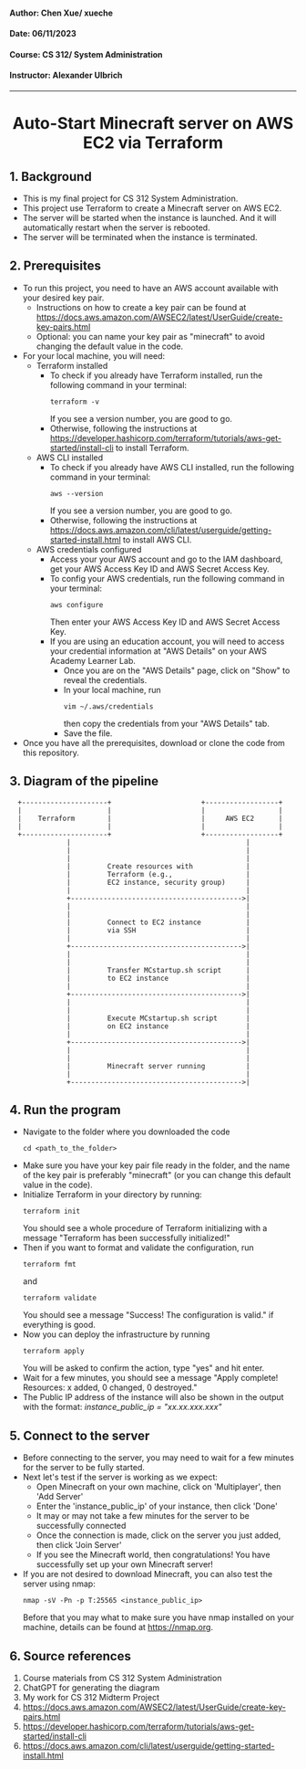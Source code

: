 #### Author: Chen Xue/ xueche
#### Date: 06/11/2023
#### Course: CS 312/ System Administration
#### Instructor: Alexander Ulbrich
---
# <center>Auto-Start Minecraft server on AWS EC2 via Terraform</center>
## **1. Background**
- This is my final project for CS 312 System Administration. 
- This project use Terraform to create a Minecraft server on AWS EC2. 
- The server will be started when the instance is launched. And it will automatically restart when the server is rebooted.
- The server will be terminated when the instance is terminated.
## **2. Prerequisites**
 - To run this project, you need to have an AWS account available with your desired key pair.
    - Instructions on how to create a key pair can be found at https://docs.aws.amazon.com/AWSEC2/latest/UserGuide/create-key-pairs.html
    - Optional: you can name your key pair as "minecraft" to avoid changing the default value in the code.
 - For your local machine, you will need:
    - Terraform installed
        - To check if you already have Terraform installed, run the following command in your terminal:
            ```
            terraform -v
            ``` 
            If you see a version number, you are good to go.
        - Otherwise, following the instructions at https://developer.hashicorp.com/terraform/tutorials/aws-get-started/install-cli to install Terraform.
    - AWS CLI installed
        - To check if you already have AWS CLI installed, run the following command in your terminal:
            ```
            aws --version
            ```
            If you see a version number, you are good to go.
        - Otherwise, following the instructions at https://docs.aws.amazon.com/cli/latest/userguide/getting-started-install.html to install AWS CLI.
    - AWS credentials configured
        - Access your your AWS account and go to the IAM dashboard, get your AWS Access Key ID and AWS Secret Access Key.
        - To config your AWS credentials, run the following command in your terminal:
            ```
            aws configure
            ``` 
            Then enter your AWS Access Key ID and AWS Secret Access Key.
        - If you are using an education account, you will need to access your credential information at "AWS Details" on your AWS Academy Learner Lab.
            - Once you are on the "AWS Details" page, click on "Show" to reveal the credentials.
            - In your local machine, run 
                ```
                vim ~/.aws/credentials
                ``` 
                then copy the credentials from your "AWS Details" tab. 
            - Save the file.
- Once you have all the prerequisites, download or clone the code from this repository.
## **3. Diagram of the pipeline**
      +---------------------+                      +------------------+
      |                     |                      |                  |
      |    Terraform        |                      |     AWS EC2      |
      |                     |                      |                  |
      +---------------------+                      +------------------+
                  |                                           |
                  |                                           |
                  |                                           |
                  |         Create resources with             |
                  |         Terraform (e.g.,                  |
                  |         EC2 instance, security group)     |
                  |                                           |
                  +------------------------------------------>|
                  |                                           |
                  |                                           |
                  |         Connect to EC2 instance           |
                  |         via SSH                           |
                  |                                           |
                  +------------------------------------------>|
                  |                                           |
                  |                                           |
                  |         Transfer MCstartup.sh script      |
                  |         to EC2 instance                   |
                  |                                           |
                  +------------------------------------------>|
                  |                                           |
                  |                                           |
                  |         Execute MCstartup.sh script       |
                  |         on EC2 instance                   |
                  |                                           |
                  +------------------------------------------>|
                  |                                           |
                  |                                           |
                  |         Minecraft server running          |
                  |                                           |
                  +------------------------------------------>|
## **4. Run the program**
 - Navigate to the folder where you downloaded the code
    ```
    cd <path_to_the_folder>
    ```
 - Make sure you have your key pair file ready in the folder, and the name of the key pair is preferably "minecraft" (or you can change this default value in the code).
 - Initialize Terraform in your directory by running:
    ```
    terraform init
    ```
    You should see a whole procedure of Terraform initializing with a message "Terraform has been successfully initialized!"
- Then if you want to format and validate the configuration, run
    ```
    terraform fmt
    ```
    and
    ```
    terraform validate
    ```
    You should see a message "Success! The configuration is valid." if everything is good.
- Now you can deploy the infrastructure by running
    ```
    terraform apply
    ```
    You will be asked to confirm the action, type "yes" and hit enter.
- Wait for a few minutes, you should see a message "Apply complete! Resources: x added, 0 changed, 0 destroyed." 
- The Public IP address of the instance will also be shown in the output with the format: *instance_public_ip = "xx.xx.xxx.xxx"*
## **5. Connect to the server**
 - Before connecting to the server, you may need to wait for a few minutes for the server to be fully started.
 - Next let's test if the server is working as we expect:
    - Open Minecraft on your own machine, click on 'Multiplayer', then 'Add Server'
    - Enter the 'instance_public_ip' of your instance, then click 'Done'
    - It may or may not take a few minutes for the server to be successfully connected
    - Once the connection is made, click on the server you just added, then click 'Join Server'
    - If you see the Minecraft world, then congratulations! You have successfully set up your own Minecraft server!
 - If you are not desired to download Minecraft, you can also test the server using nmap:
    ```
    nmap -sV -Pn -p T:25565 <instance_public_ip>
    ```
    Before that you may what to make sure you have nmap installed on your machine, details can be found at https://nmap.org.
## **6. Source references**
1. Course materials from CS 312 System Administration
2. ChatGPT for generating the diagram
3. My work for CS 312 Midterm Project
4. https://docs.aws.amazon.com/AWSEC2/latest/UserGuide/create-key-pairs.html
5. https://developer.hashicorp.com/terraform/tutorials/aws-get-started/install-cli
6. https://docs.aws.amazon.com/cli/latest/userguide/getting-started-install.html